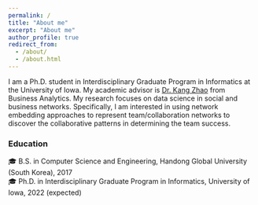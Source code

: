 ```yaml
---
permalink: /
title: "About me"
excerpt: "About me"
author_profile: true
redirect_from: 
  - /about/
  - /about.html
---
```

I am a Ph.D. student in Interdisciplinary Graduate Program in Informatics at the University of Iowa. My academic advisor is [Dr. Kang Zhao](https://tippie.uiowa.edu/people/kang-zhao) from Business Analytics. My research focuses on data science in social and business networks. Specifically, I am interested in using network embedding approaches to represent team/collaboration networks to discover the collaborative patterns in determining the team success.

### Education
🎓 B.S. in Computer Science and Engineering, Handong Global University (South Korea), 2017 <br>
🎓 Ph.D. in Interdisciplinary Graduate Program in Informatics, University of Iowa, 2022 (expected)




